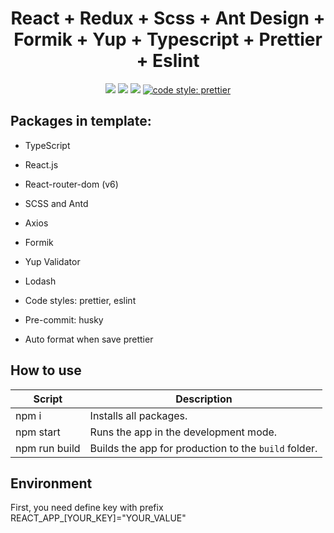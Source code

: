 <h1 align="center">React + Redux + Scss + Ant Design + Formik + Yup + Typescript + Prettier + Eslint</h1>

<p align="center">
  <a href="https://reactjs.org/" target="_blank"><img src="https://img.shields.io/badge/React-v18.2.0-%238DD6F9.svg?logo=React"></a>
  <a href="https://github.com/donezombie" target="_blank"><img src="https://img.shields.io/badge/licence-MIT-green.svg" /></a>
  <a href="https://www.typescriptlang.org/" target="_blank"><img src="https://badgen.net/badge/Built%20With/TypeScript/blue" /></a>
  <a href="#badge"><img alt="code style: prettier" src="https://img.shields.io/badge/code_style-prettier-ff69b4.svg?style=flat-square"></a>
</p>

## Packages in template:

- TypeScript
- React.js
- React-router-dom (v6)
- SCSS and Antd

- Axios
- Formik
- Yup Validator
- Lodash

- Code styles: prettier, eslint
- Pre-commit: husky
- Auto format when save prettier

## How to use

| Script        | Description                                          |
| ------------- | ---------------------------------------------------- |
| npm i         | Installs all packages.                               |
| npm start     | Runs the app in the development mode.                |
| npm run build | Builds the app for production to the `build` folder. |

## Environment

First, you need define key with prefix REACT_APP\_[YOUR_KEY]="YOUR_VALUE"
